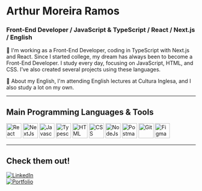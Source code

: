 # Arthur Moreira Ramos

### Front-End Developer / **JavaScript** & **TypeScript** / **React** / **Next.js** / English

🚀 I'm working as a Front-End Developer, coding in TypeScript with Next.js and React. Since I started college, my dream has always been to become a Front-End Developer. I study every day, focusing on JavaScript, HTML, and CSS. I’ve also created several projects using these languages.

📖 About my English, I'm attending English lectures at Cultura Inglesa, and I also study a lot on my own.

---

## Main Programming Languages & Tools

<p align="left">
  <img src="https://cdn.jsdelivr.net/gh/devicons/devicon/icons/react/react-original.svg" alt="React" width="40" height="40" />
  <img src="https://cdn.jsdelivr.net/gh/devicons/devicon/icons/nextjs/nextjs-original.svg" alt="NextJs" width="40" height="40" />
  <img src="https://cdn.jsdelivr.net/gh/devicons/devicon/icons/javascript/javascript-original.svg" alt="Javascript" width="40" height="40" />
  <img src="https://cdn.jsdelivr.net/gh/devicons/devicon/icons/typescript/typescript-original.svg" alt="Typescript" width="40" height="40" />
  <img src="https://cdn.jsdelivr.net/gh/devicons/devicon/icons/html5/html5-original.svg" alt="HTML" width="40" height="40" />
  <img src="https://cdn.jsdelivr.net/gh/devicons/devicon/icons/css3/css3-original.svg" alt="CSS" width="40" height="40" />
  <img src="https://cdn.jsdelivr.net/gh/devicons/devicon/icons/nodejs/nodejs-original.svg" alt="NodeJs" width="40" height="40" />
  <img src="https://cdn.jsdelivr.net/gh/devicons/devicon/icons/postman/postman-original.svg" alt="Postman" width="40" height="40" />
  <img src="https://cdn.jsdelivr.net/gh/devicons/devicon/icons/git/git-original.svg" alt="Git" width="40" height="40" />
  <img src="https://cdn.jsdelivr.net/gh/devicons/devicon/icons/figma/figma-original.svg" alt="Figma" width="40" height="40" />
</p>

---

## Check them out!
[![LinkedIn](https://img.shields.io/badge/LinkedIn-0077B5?style=for-the-badge&logo=linkedin&logoColor=white)](https://www.linkedin.com)  
[![Portfolio](https://img.shields.io/badge/Portfolio-100000?style=for-the-badge&logo=github&logoColor=white)](https://arthurramoz.github.io/Portfolio-1/)
